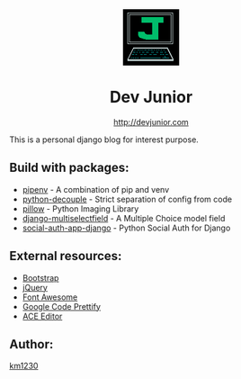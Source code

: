 <div style='display: flex; justify-content: center;'>
	<img src='https://github.com/km1230/heroku-mysite/blob/master/static/img/favicon.png?raw=true'>
</div>
<div style='display: flex; justify-content: center;'>
	<h1>Dev Junior</h1>
</div>
<div style='display: flex; justify-content: center;'>
	<a href='http://devjunior.com' target='_blank'>http://devjunior.com</a>
</div>

This is a personal django blog for interest purpose.

## Build with packages:
* [pipenv](https://docs.pipenv.org/) - A combination of pip and venv
* [python-decouple](https://github.com/henriquebastos/python-decouple/) - Strict separation of config from code
* [pillow](https://python-pillow.org/) - Python Imaging Library
* [django-multiselectfield](https://github.com/goinnn/django-multiselectfield) - A Multiple Choice model field
* [social-auth-app-django](https://github.com/python-social-auth/social-app-django) - Python Social Auth for Django

## External resources:
* [Bootstrap](https://getbootstrap.com)
* [jQuery](https://jquery.com/)
* [Font Awesome](https://fontawesome.com)
* [Google Code Prettify](https://github.com/google/code-prettify)
* [ACE Editor](https://ace.c9.io)

## Author:
[km1230](https://github.com/km1230/)